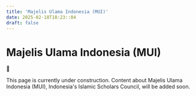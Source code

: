 ```yaml
---
title: 'Majelis Ulama Indonesia (MUI)'
date: 2025-02-18T18:23::04
draft: false
---
```


# Majelis Ulama Indonesia (MUI)

<aside>
🚧

This page is currently under construction. Content about Majelis Ulama Indonesia (MUI), Indonesia's Islamic Scholars Council, will be added soon.

</aside>
